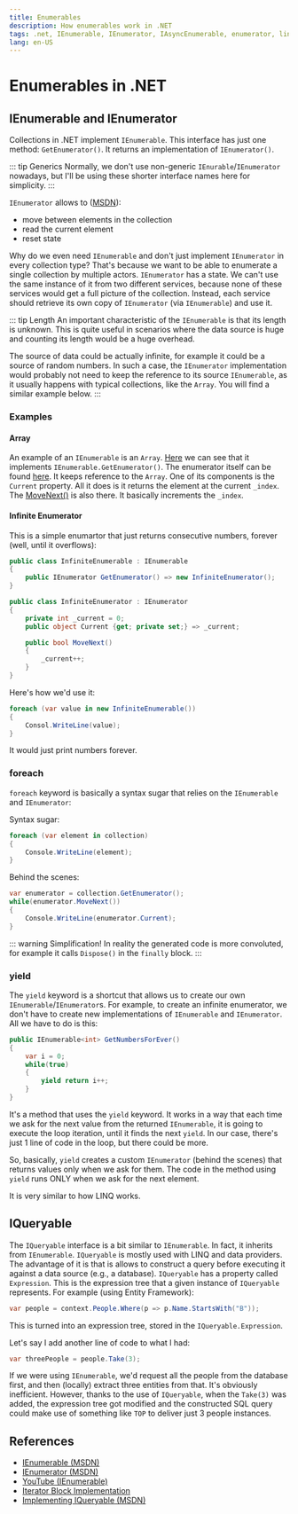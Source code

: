 ```yaml
---
title: Enumerables
description: How enumerables work in .NET
tags: .net, IEnumerable, IEnumerator, IAsyncEnumerable, enumerator, linq, yield
lang: en-US
---
```


# Enumerables in .NET

## IEnumerable and IEnumerator

Collections in .NET implement `IEnumerable`. This interface has just one method:
`GetEnumerator()`. It returns an implementation of `IEnumerator()`.

::: tip Generics
Normally, we don't use non-generic `IEnurable`/`IEnumerator` nowadays, but I'll
be using these shorter interface names here for simplicity.
:::

`IEnumerator` allows to
([MSDN](https://docs.microsoft.com/en-us/dotnet/api/system.collections.ienumerator?view=net-6.0)):

- move between elements in the collection
- read the current element
- reset state

Why do we even need `IEnumerable` and don't just implement `IEnumerator` in
every collection type? That's because we want to be able to enumerate a single
collection by multiple actors. `IEnumerator` has a state. We can't use the same
instance of it from two different services, because none of these services would
get a full picture of the collection. Instead, each service should retrieve its
own copy of `IEnumerator` (via `IEnumerable`) and use it.

::: tip Length
An important characteristic of the `IEnumerable` is that its length is unknown.
This is quite useful in scenarios where the data source is huge and counting its
length would be a huge overhead.

The source of data could be actually infinite, for example it could be a source
of random numbers. In such a case, the `IEnumerator` implementation would
probably not need to keep the reference to its source `IEnumerable`, as it
usually happens with typical collections, like the `Array`. You will find a
similar example below.
:::

### Examples

#### Array

An example of an `IEnumerable` is an `Array`.
[Here](https://github.com/microsoft/referencesource/blob/master/mscorlib/system/array.cs#L1268)
we can see that it implements `IEnumerable.GetEnumerator()`. The enumerator
itself can be found
[here](https://github.com/microsoft/referencesource/blob/5697c29004a34d80acdaf5742d7e699022c64ecd/mscorlib/system/array.cs#L2597).
It keeps reference to the `Array`. One of its components is the `Current`
property. All it does is it returns the element at the current `_index`. The
[MoveNext()](https://github.com/microsoft/referencesource/blob/5697c29004a34d80acdaf5742d7e699022c64ecd/mscorlib/system/array.cs#L2665)
is also there. It basically increments the `_index`.

#### Infinite Enumerator

This is a simple enumartor that just returns consecutive numbers, forever (well,
until it overflows):

```cs
public class InfiniteEnumerable : IEnumerable
{
    public IEnumerator GetEnumerator() => new InfiniteEnumerator();
}

public class InfiniteEnumerator : IEnumerator
{
    private int _current = 0;
    public object Current {get; private set;} => _current;

    public bool MoveNext()
    {
        _current++;
    }
}
```

Here's how we'd use it:

```cs
foreach (var value in new InfiniteEnumerable())
{
    Consol.WriteLine(value);
}
```

It would just print numbers forever.

### foreach

`foreach` keyword is basically a syntax sugar that relies on the `IEnumerable`
and `IEnumerator`:

Syntax sugar:

```cs
foreach (var element in collection)
{
    Console.WriteLine(element);
}
```

Behind the scenes:

```cs
var enumerator = collection.GetEnumerator();
while(enumerator.MoveNext())
{
    Console.WriteLine(enumerator.Current);
}
```

::: warning Simplification!
In reality the generated code is more convoluted, for example it calls
`Dispose()` in the `finally` block.
:::

### yield

The `yield` keyword is a shortcut that allows us to create our own
`IEnumerable`/`IEnumerator`s. For example, to create an infinite enumerator, we
don't have to create new implementations of `IEnumerable` and `IEnumerator`. All
we have to do is this:

```cs
public IEnumerable<int> GetNumbersForEver()
{
    var i = 0;
    while(true)
    {
        yield return i++;
    }
}
```

It's a method that uses the `yield` keyword. It works in a way that each time we
ask for the next value from the returned `IEnumerable`, it is going to execute
the loop iteration, until it finds the next `yield`. In our case, there's just 1
line of code in the loop, but there could be more.

So, basically, `yield` creates a custom `IEnumerator` (behind the scenes) that
returns values only when we ask for them. The code in the method using `yield`
runs ONLY when we ask for the next element.

It is very similar to how LINQ works.

## IQueryable

The `IQueryable` interface is a bit similar to `IEnumerable`. In fact, it
inherits from `IEnumerable`. `IQueryable` is mostly used with LINQ and data
providers. The advantage of it is that is allows to construct a query before
executing it against a data source (e.g., a database). `IQueryable` has a
property called `Expression`. This is the expression tree that a given instance
of `IQueryable` represents. For example (using Entity Framework):

```cs
var people = context.People.Where(p => p.Name.StartsWith("B"));
```

This is turned into an expression tree, stored in the `IQueryable.Expression`.

Let's say I add another line of code to what I had:

```cs
var threePeople = people.Take(3);
```

If we were using `IEnumerable`, we'd request all the people from the database
first, and then (locally) extract three entities from that. It's obviously
inefficient. However, thanks to the use of `IQueryable`, when the `Take(3)` was
added, the expression tree got modified and the constructed SQL query could make
use of something like `TOP` to deliver just 3 people instances.

## References

- [IEnumerable (MSDN)](https://docs.microsoft.com/en-us/dotnet/api/system.collections.ienumerable?view=net-6.0)
- [IEnumerator (MSDN)](https://docs.microsoft.com/en-us/dotnet/api/system.collections.ienumerator?view=net-6.0)
- [YouTube (IEnumerable)](https://www.youtube.com/watch?v=UfT-st9dl8Q)
- [Iterator Block Implementation](https://csharpindepth.com/Articles/IteratorBlockImplementation)
- [Implementing IQueryable (MSDN)](https://docs.microsoft.com/en-us/archive/blogs/mattwar/linq-building-an-iqueryable-provider-part-i)